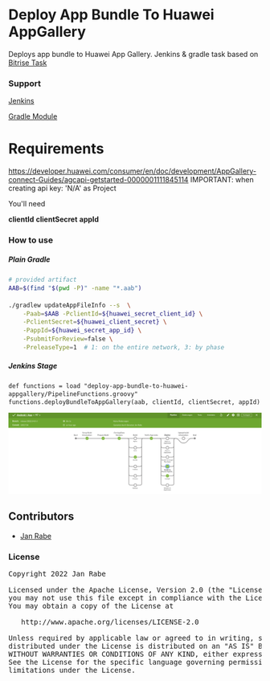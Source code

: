 # Deploy App Bundle To Huawei AppGallery

Deploys app bundle to Huawei App Gallery. Jenkins & gradle task based on [Bitrise Task](https://github.com/ferPrieto/steps-app-gallery-deploy/blob/main/step.sh)

### Support

[Jenkins](deploy-app-bundle-to-huawei-appgallery/Jenkinsfile.groovy)

[Gradle Module](deploy-app-bundle-to-huawei-appgallery/build.gradle)

# Requirements

https://developer.huawei.com/consumer/en/doc/development/AppGallery-connect-Guides/agcapi-getstarted-0000001111845114
IMPORTANT: when creating api key: 'N/A' as Project

You'll need

**clientId**
**clientSecret**
**appId**

### How to use

##### Plain Gradle

```sh
# provided artifact
AAB=$(find "$(pwd -P)" -name "*.aab")

./gradlew updateAppFileInfo --s  \
    -Paab=$AAB -PclientId=${huawei_secret_client_id} \
    -PclientSecret=${huawei_client_secret} \
    -PappId=${huawei_secret_app_id} \
    -PsubmitForReview=false \
    -PreleaseType=1  # 1: on the entire network, 3: by phase
```

##### Jenkins Stage

```
def functions = load "deploy-app-bundle-to-huawei-appgallery/PipelineFunctions.groovy"
functions.deployBundleToAppGallery(aab, clientId, clientSecret, appId)
```

[![Screenshot](Screenshot.png)](Screenshot.png)

## Contributors

- [Jan Rabe](https://kibotu.net)

### License
<pre>
Copyright 2022 Jan Rabe

Licensed under the Apache License, Version 2.0 (the "License");
you may not use this file except in compliance with the License.
You may obtain a copy of the License at

   http://www.apache.org/licenses/LICENSE-2.0

Unless required by applicable law or agreed to in writing, software
distributed under the License is distributed on an "AS IS" BASIS,
WITHOUT WARRANTIES OR CONDITIONS OF ANY KIND, either express or implied.
See the License for the specific language governing permissions and
limitations under the License.
</pre>
